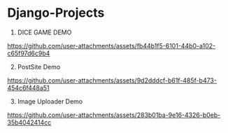 # Django-Projects

1) DICE GAME DEMO

https://github.com/user-attachments/assets/fb44b1f5-6101-44b0-a102-c65f97d6c9b4

2) PostSite Demo

https://github.com/user-attachments/assets/9d2dddcf-b61f-485f-b473-454c6f448a51


3) Image Uploader Demo
      
https://github.com/user-attachments/assets/283b01ba-9e16-4326-b0eb-35b4042414cc


